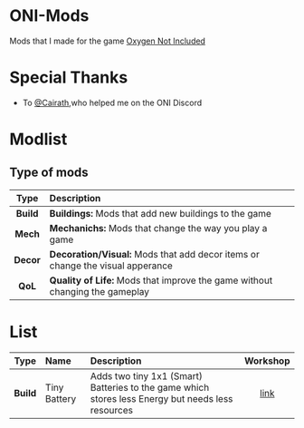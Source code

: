 # ONI-Mods
 Mods that I made for the game [Oxygen Not Included](https://store.steampowered.com/app/457140/Oxygen_Not_Included/)

# Special Thanks
* To [@Cairath](https://github.com/Cairath/),who helped me on the ONI Discord

# Modlist
## Type of mods
| **Type** |**Description** |
| :---------------------: | :----------------------------------------- 
| **Build** | **Buildings:** Mods that add new buildings to the game 
| **Mech**  | **Mechanichs:** Mods that change the way you play a game 
| **Decor** | **Decoration/Visual:** Mods that add decor items or change the visual apperance 
| **QoL**   | **Quality of Life:** Mods that improve the game without changing the gameplay

# List
|        **Type**         | **Name**                            | **Description** |                        **Workshop**                                  |
| :---------------------: | :---------------------------------- | :---------------------------------------------------------------------------------------------------------------------------------------------------------------------------------------------------------------- | :------------------------------------------------------------------------: |
| **Build** | Tiny Battery | Adds two tiny 1x1 (Smart) Batteries to the game which stores less Energy but needs less resources | [link](https://steamcommunity.com/sharedfiles/filedetails/?id=1843834993)
